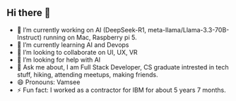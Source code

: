 ## Hi there 👋

- 🔭 I’m currently working on AI (DeepSeek-R1, meta-llama/Llama-3.3-70B-Instruct) running on Mac, Raspberry pi 5. 
- 🌱 I’m currently learning AI and Devops
- 👯 I’m looking to collaborate on UI, UX, VR
- 🤔 I’m looking for help with AI
- 💬 Ask me about, I am Full Stack Developer, CS graduate intrested in tech stuff, hiking, attending meetups, making friends.
- 😄 Pronouns: Vamsee
- ⚡ Fun fact: I worked as a contractor for IBM for about 5 years 7 months.
